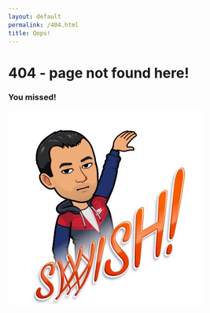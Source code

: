 ```yaml
---
layout: default
permalink: /404.html
title: Oops!
---
```


# 404 - page not found here!

### You missed!

![Image of swish](/assets/images/IMG_1262.JPG)
